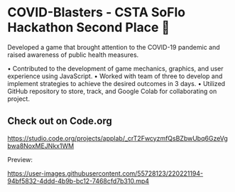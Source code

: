 # COVID-Blasters - CSTA SoFlo Hackathon Second Place 🥈
Developed a game that brought attention to the COVID-19 pandemic and raised awareness of public health measures.

• Contributed to the development of game mechanics, graphics, and user experience using JavaScript.
• Worked with team of three to develop and implement strategies to achieve the desired outcomes in 3 days.
• Utilized GitHub repository to store, track, and Google Colab for collaborating on project.

## Check out on Code.org
https://studio.code.org/projects/applab/_crT2FwcyzmfQsBZbwUbq6GzeVgbwa8NoxMEJNkx1WM

Preview:

https://user-images.githubusercontent.com/55728123/220221194-94bf5832-4ddd-4b9b-bc12-7468cfd7b310.mp4

